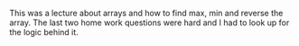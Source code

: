 This was a lecture about arrays and how to find max, min and reverse the array. The last two home work questions were hard and I had to look up for the logic behind it.